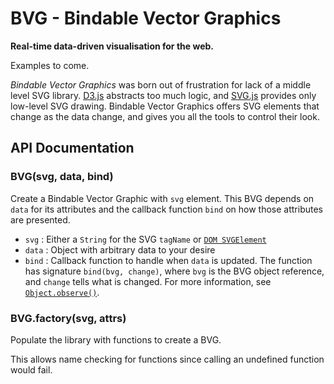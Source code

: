 # BVG - Bindable Vector Graphics
**Real-time data-driven visualisation for the web.**

Examples to come.

*Bindable Vector Graphics* was born out of frustration for lack of a
middle level SVG library. [D3.js](http://d3js.org/) abstracts too much
logic, and [SVG.js](http://svgjs.com/) provides only low-level SVG drawing.
Bindable Vector Graphics offers SVG elements that change as the data change,
and gives you all the tools to control their look.
  

## API Documentation 

### BVG(svg, data, bind)
Create a Bindable Vector Graphic with `svg` element. This BVG depends on
`data` for its attributes and the callback function `bind` on how those
attributes are presented.

 - `svg`   : Either a `String` for the SVG `tagName` or [`DOM SVGElement`](https://developer.mozilla.org/en-US/docs/Web/SVG/Element)
 - `data`  : Object with arbitrary data to your desire
 - `bind`  : Callback function to handle when `data` is updated. The
             function has signature `bind(bvg, change)`, where `bvg` is
             the BVG object reference, and `change` tells what is changed.
             For more information, see [`Object.observe()`](https://developer.mozilla.org/en-US/docs/Web/JavaScript/Reference/Global_Objects/Object/observe#Parameters).
    

### BVG.factory(svg, attrs)

Populate the library with functions to create a BVG.

This allows name checking for functions since calling an undefined
function would fail.
    

